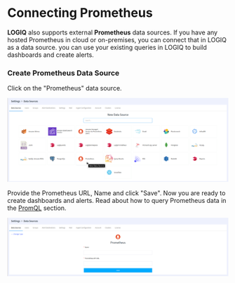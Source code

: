 # Connecting Prometheus

**LOGIQ** also supports external **Prometheus** data sources. If you have any hosted Prometheus in cloud or on-premises, you can connect that in LOGIQ as a data source. you can use your existing queries in LOGIQ to build dashboards and create alerts.&#x20;

### Create Prometheus Data Source

Click on the "Prometheus"  data source.

![List of Datasources ](<../../.gitbook/assets/image (33) (1).png>)

Provide the Prometheus URL, Name and click "Save". Now you are ready to create dashboards and alerts. Read about how to query Prometheus data in the [PromQL](../querying-data.md) section.

![Adding a Prometheus Datasource](<../../.gitbook/assets/image (24).png>)
